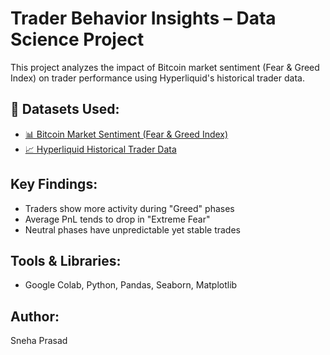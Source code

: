 
# Trader Behavior Insights – Data Science Project

This project analyzes the impact of Bitcoin market sentiment (Fear & Greed Index) on trader performance using Hyperliquid's historical trader data.

## 📁 Datasets Used:
- [📊 Bitcoin Market Sentiment (Fear & Greed Index)](https://drive.google.com/file/d/1L4HUrXb87YasUK9fmKSzq-hsEbWqo1Cz/view?usp=sharing)
- [📈 Hyperliquid Historical Trader Data](https://drive.google.com/file/d/1xrXMlE9p4UVxyZ5JlqRIZXvKNWkuVWhu/view?usp=sharing)


## Key Findings:
- Traders show more activity during "Greed" phases
- Average PnL tends to drop in "Extreme Fear"
- Neutral phases have unpredictable yet stable trades

## Tools & Libraries:
- Google Colab, Python, Pandas, Seaborn, Matplotlib

## Author:
Sneha Prasad
